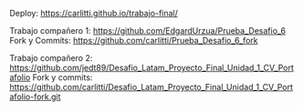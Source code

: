 Deploy: https://carlitti.github.io/trabajo-final/

Trabajo compañero 1: https://github.com/EdgardUrzua/Prueba_Desafio_6  Fork y Commits: https://github.com/carlitti/Prueba_Desafio_6_fork

Trabajo compañero 2: https://github.com/jedt89/Desafio_Latam_Proyecto_Final_Unidad_1_CV_Portafolio Fork y commits: https://github.com/carlitti/Desafio_Latam_Proyecto_Final_Unidad_1_CV_Portafolio-fork.git
